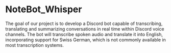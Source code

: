 # NoteBot_Whisper
The goal of our project is to develop a Discord bot capable of transcribing, translating and summarizing conversations in real time within Discord voice channels. The bot will transcribe spoken audio and translate it into English, incorporating support for Swiss German, which is not commonly available in most transcription systems. 
